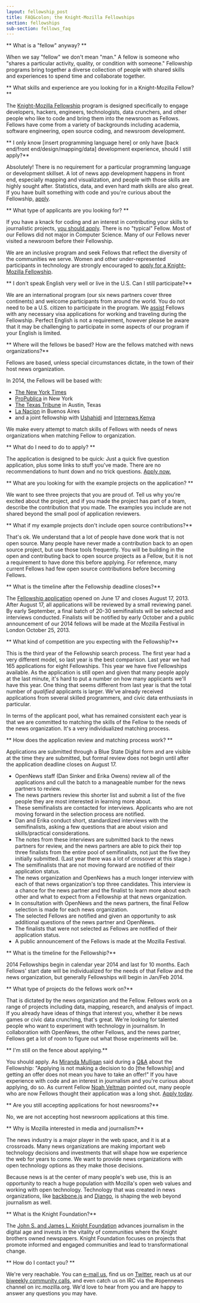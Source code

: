 ```yaml
---
layout: fellowship_post
title: FAQ&colon; the Knight-Mozilla Fellowships
section: fellowships
sub-section: fellows_faq
---
```

** What is a "fellow" anyway? **

When we say "fellow" we don't mean "man." A fellow is someone who "shares a particular activity, quality, or condition with someone." Fellowship programs bring together a diverse collection of people with shared skills and experiences to spend time and collaborate together.

** What skills and experience are you looking for in a Knight-Mozilla Fellow?**

The <a href="/fellowships">Knight-Mozilla Fellowship</a> program is designed specifically to engage developers, hackers, engineers, technologists, data crunchers, and other people who like to code and bring them into the newsroom as Fellows. Fellows have come from a variety of backgrounds including academia, software engineering, open source coding, and newsroom development.

** I only know [insert programming language here] or only have [back end/front end/design/mapping/data] development experience, should I still apply?**

Absolutely! There is no requirement for a particular programming language or development skillset. A lot of news app development happens in front end, especially mapping and visualization, and people with those skills are highly sought after. Statistics, data, and even hard math skills are also great. If you have built something with code and you're curious about the Fellowship, <a href="/fellowships/apply.html">apply</a>.

** What type of applicants are you looking for? **

If you have a knack for coding and an interest in contributing your skills to journalistic projects, <a href="/fellowships/apply.html">you should apply</a>. There is no "typical" Fellow. Most of our Fellows did not major in Computer Science. Many of our Fellows never visited a newsroom before their Fellowship. 

We are an inclusive program and seek Fellows that reflect the diversity of the communities we serve. Women and other under-represented participants in technology are strongly encouraged to <a href="/fellowships/apply.html">apply for a Knight-Mozilla Fellowship</a>.

** I don't speak English very well or live in the U.S. Can I still participate?**

We are an international program (our six news partners cover three continents) and welcome participants from around the world. You do not need to be a U.S. citizen to participate in the program. We <a href="/fellowships/info.html">assist</a> Fellows with any necessary visa applications for working and traveling during the Fellowship. Perfect English is not a requirement, however please be aware that it may be challenging to participate in some aspects of our program if your English is limited.

** Where will the fellows be based? How are the fellows matched with news organizations?**

Fellows are based, unless special circumstances dictate, in the town of their host news organization. 

In 2014, the Fellows will be based with:

* [The New York Times](http://www.nytimes.com)
* [ProPublica](http://www.propublica.org) in New York
* [The Texas Tribune](http://www.texastribune.org) in Austin, Texas
* [La Nacion](http://www.lanacion.com.ar/) in Buenos Aires
* and a joint fellowship with [Ushahidi](http://www.ushahidi.com) and [Internews Kenya](http://www.internewskenya.org/dataportal/)

We make every attempt to match skills of Fellows with needs of news organizations when matching Fellow to organization.

** What do I need to do to apply? **

The application is designed to be quick: Just a quick five question application, plus some links to stuff you've made. There are no recommendations to hunt down and no trick questions. <a href="/fellowships/apply.html">Apply now.</a>

** What are you looking for with the example projects on the application? **

We want to see three projects that you are proud of. Tell us why you're excited about the project, and if you made the project has part of a team, describe the contribution that you made. The examples you include are not shared beyond the small pool of application reviewers.

** What if my example projects don't include open source contributions?**

That's ok. We understand that a lot of people have done work that is not open source. Many people have never made a contribution back to an open source project, but use those tools frequently. You will be building in the open and contributing back to open source projects as a Fellow, but it is not a requirement to have done this before applying. For reference, many current Fellows had few open source contributions before becoming Fellows.

** What is the timeline after the Fellowship deadline closes?**

The <a href="/fellowships/apply.html">Fellowship application</a> opened on June 17 and closes August 17, 2013. After August 17, all applications will be reviewed by a small reviewing panel. By early September, a final batch of 20-30 semifinalists will be selected and interviews conducted. Finalists will be notified by early October and a public announcement of our 2014 fellows will be made at the Mozilla Festival in London October 25, 2013.

** What kind of competition are you expecting with the Fellowship?**

This is the third year of the Fellowship search process. The first year had a very different model, so last year is the best comparison. Last year we had 165 applications for eight Fellowships. This year we have five Fellowships available. As the application is still open and given that many people apply at the last minute, it's hard to put a number on how many applicants we'll have this year. One thing that seems different from last year is that the total number of *qualified* applicants is larger. We've already received applications from several skilled programmers, and civic data enthusiasts in particular. 

In terms of the applicant pool, what has remained consistent each year is that we are committed to matching the skills of the Fellow to the needs of the news organization. It's a very individualized matching process.

** How does the application review and matching process work? ** 

Applications are submitted through a Blue State Digital form and are visible at the time they are submitted, but formal review does not begin until after the application deadline closes on August 17.

* OpenNews staff (Dan Sinker and Erika Owens) review all of the applications and cull the batch to a manageable number for the news partners to review.
* The news partners review this shorter list and submit a list of the five people they are most interested in learning more about.
* These semifinalists are contacted for interviews. Applicants who are not moving forward in the selection process are notified.
* Dan and Erika conduct short, standardized interviews with the semifinalists, asking a few questions that are about vision and skills/practical considerations.
* The notes from these interviews are submitted back to the news partners for review, and the news partners are able to pick their top three finalists from the entire pool of semifinalists, not just the five they initially submitted. (Last year there was a lot of crossover at this stage.)
* The semifinalists that are not moving forward are notified of their application status.
* The news organization and OpenNews has a much longer interview with each of that news organization's top three candidates. This interview is a chance for the news partner and the finalist to learn more about each other and what to expect from a Fellowship at that news organization.
* In consultation with OpenNews and the news partners, the final Fellow selection is made for each news organization.
* The selected Fellows are notified and given an opportunity to ask additional questions of the news partner and OpenNews.
* The finalists that were not selected as Fellows are notified of their application status.
* A public announcement of the Fellows is made at the Mozilla Festival.

** What is the timeline for the Fellowship?**

2014 Fellowships begin in calendar year 2014 and last for 10 months. Each Fellows' start date will be individualized for the needs of that Fellow and the news organization, but generally Fellowships will begin in Jan/Feb 2014.

** What type of projects do the fellows work on?**

That is dictated by the news organization and the Fellow. Fellows work on a range of projects including data, mapping, research, and analysis of impact. If you already have ideas of things that interest you, whether it be news games or civic data crunching, that's great. We're looking for talented people who want to experiment with technology in journalism. In collaboration with OpenNews, the other Fellows, and the news partner, Fellows get a lot of room to figure out what those experiments will be.

** I'm still on the fence about applying.**

You should apply. As <a href="https://twitter.com/jmm">Miranda Mulligan</a> said during a <a href="https://etherpad.mozilla.org/opennews-calls-June26">Q&A</a> about the Fellowship: "Applying is not making a decision to do [the fellowship] and getting an offer does not mean you have to take an offer!" If you have experience with code and an interest in journalism and you're curious about applying, do so. As current Fellow <a href="https://twitter.com/veltman">Noah Veltman</a> pointed out, many people who are now Fellows thought their application was a long shot. <a href="/fellowships/apply.html">Apply today</a>. 

** Are you still accepting applications for host newsrooms?**

No, we are not accepting host newsroom applications at this time.

** Why is Mozilla interested in media and journalism?**

The news industry is a major player in the web space, and it is at a crossroads. Many news organizations are making important web technology decisions and investments that will shape how we experience the web for years to come. We want to provide news organizations with open technology options as they make those decisions. 

Because news is at the center of many people's web use, this is an opportunity to reach a huge population with Mozilla's open web values and working with open technology. Technology that was created in news organizations, like [backbone.js](http://backbonejs.org/) and [Django](https://www.djangoproject.com/), is shaping the web beyond journalism as well.

** What is the Knight Foundation?**

The [John S. and James L. Knight Foundation](http://knightfoundation.org) advances journalism in the digital age and invests in the vitality of communities where the Knight brothers owned newspapers. Knight Foundation focuses on projects that promote informed and engaged communities and lead to transformational change.

** How do I contact you? **

We're very reachable. You can [e-mail us](mailto:opennews@mozillafoundation.org), find us on [Twitter](https://twitter.com/opennews), reach us at our [biweekly community calls](https://wiki.mozilla.org/OpenNews/Calls), and even catch us on IRC via the #opennews channel on irc.mozilla.org. We'd love to hear from you and are happy to answer any questions you may have.

